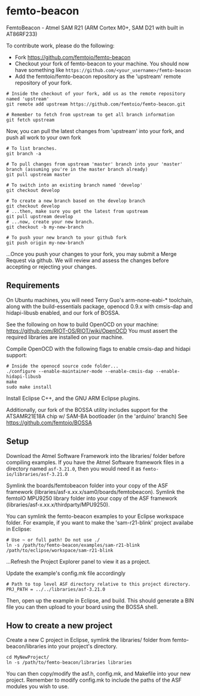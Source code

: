 # femto-beacon
FemtoBeacon - Atmel SAM R21 (ARM Cortex M0+, SAM D21 with built in AT86RF233)

To contribute work, please do the following:

 - Fork https://github.com/femtoio/femto-beacon
 - Checkout your fork of femto-beacon to your machine. You should now have something like `https://github.com/<your_username>/femto-beacon`
 - Add the femtoio/femto-beacon repository as the 'upstream' remote repository of your fork.

```
# Inside the checkout of your fork, add us as the remote repository named 'upstream'
git remote add upstream https://github.com/femtoio/femto-beacon.git

# Remember to fetch from upstream to get all branch information
git fetch upstream
```

Now, you can pull the latest changes from 'upstream' into your fork, and push all work to your own fork
```
# To list branches.
git branch -a

# To pull changes from upstream 'master' branch into your 'master' branch (assuming you're in the master branch already)
git pull upstream master

# To switch into an existing branch named 'develop'
git checkout develop

# To create a new branch based on the develop branch
git checkout develop
# ...then, make sure you get the latest from upstream
git pull upstream develop
# ...now, create your new branch.
git checkout -b my-new-branch

# To push your new branch to your github fork
git push origin my-new-branch
```

...Once you push your changes to your fork, you may submit a Merge Request via github.
We will review and assess the changes before accepting or rejecting your changes.

## Requirements
On Ubuntu machines, you will need Terry Guo's arm-none-eabi-* toolchain, along with the build-essentials package, openocd 0.9.x with cmsis-dap and hidapi-libusb enabled, and our fork of BOSSA.

See the following on how to build OpenOCD on your machine: https://github.com/RIOT-OS/RIOT/wiki/OpenOCD
You must assert the required libraries are installed on your machine.

Compile OpenOCD with the following flags to enable cmsis-dap and hidapi support:
```
# Inside the openocd source code folder...
./configure --enable-maintainer-mode --enable-cmsis-dap --enable-hidapi-libusb
make
sudo make install
```

Install Eclipse C++, and the GNU ARM Eclipse plugins.

Additionally, our fork of the BOSSA utility includes support for the ATSAMR21E18A chip w/ SAM-BA bootloader (in the 'arduino' branch)
See https://github.com/femtoio/BOSSA


## Setup
Download the Atmel Software Framework into the libraries/ folder before compiling examples.
If you have the Atmel Software framework files in a directory named `asf-3.21.0`, then you would need it as `femto-io/libraries/asf-3.21.0`

Symlink the boards/femtobeacon folder into your copy of the ASF framework (libraries/asf-x.xx.x/sam0/boards/femtobeacon).
Symlink the femtoIO MPU9250 library folder into your copy of the ASF framework (libraries/asf-x.xx.x/thirdparty/MPU9250).

You can symlink the femto-beacon examples to your Eclipse workspace folder. For example, if you want to make the 'sam-r21-blink' project availabe in Eclipse:

```
# Use ~ or full path! Do not use ./
ln -s /path/to/femto-beacon/examples/sam-r21-blink /path/to/eclipse/workspace/sam-r21-blink
```

...Refresh the Project Explorer panel to view it as a project.

Update the example's config.mk file accordingly
```
# Path to top level ASF directory relative to this project directory.
PRJ_PATH = ../../libraries/asf-3.21.0
```

Then, open up the example in Eclipse, and build. This should generate a BIN file you can then upload to your board using the BOSSA shell.

## How to create a new project
Create a new C project in Eclipse, symlink the libraries/ folder from femto-beacon/libraries into your project's directory.
```
cd MyNewProject/
ln -s /path/to/femto-beacon/libraries libraries
```
You can then copy/modify the asf.h, config.mk, and Makefile into your new project. Remember to modify config.mk to include the paths of the ASF modules you wish to use.